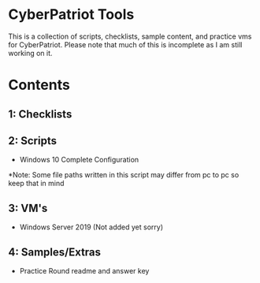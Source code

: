 # CyberPatriot Tools
This is a collection of scripts, checklists, sample content, and practice vms for CyberPatriot. Please note that much of this is incomplete as I am still working on it.
# Contents
## 1: Checklists
## 2: Scripts
- Windows 10 Complete Configuration

*Note: Some file paths written in this script may differ from pc to pc so keep that in mind
## 3: VM's
- Windows Server 2019 (Not added yet sorry)
## 4: Samples/Extras
- Practice Round readme and answer key